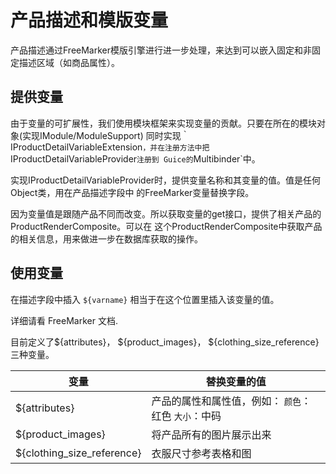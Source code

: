 产品描述和模版变量
===============

产品描述通过FreeMarker模版引擎进行进一步处理，来达到可以嵌入固定和非固定描述区域（如商品属性）。

提供变量
-------

由于变量的可扩展性，我们使用模块框架来实现变量的贡献。只要在所在的模块对象(实现IModule/ModuleSupport)
同时实现｀IProductDetailVariableExtension`，并在注册方法中把`IProductDetailVariableProvider`注册到
Guice的`Multibinder`中。

实现IProductDetailVariableProvider时，提供变量名称和其变量的值。值是任何Object类，用在产品描述字段中
的FreeMarker变量替换字段。

因为变量值是跟随产品不同而改变。所以获取变量的get接口，提供了相关产品的ProductRenderComposite。可以在
这个ProductRenderComposite中获取产品的相关信息，用来做进一步在数据库获取的操作。

使用变量
-------

在描述字段中插入 `${varname}` 相当于在这个位置里插入该变量的值。

详细请看 FreeMarker 文档.

目前定义了${attributes}， ${product_images}， ${clothing_size_reference}三种变量。

| 变量 | 替换变量的值 |
| -------- | -------- |
| ${attributes}   | 产品的属性和属性值，例如： `颜色`：红色  `大小`：中码  |
| ${product_images}  | 将产品所有的图片展示出来  |
| ${clothing_size_reference}  | 衣服尺寸参考表格和图   |



 